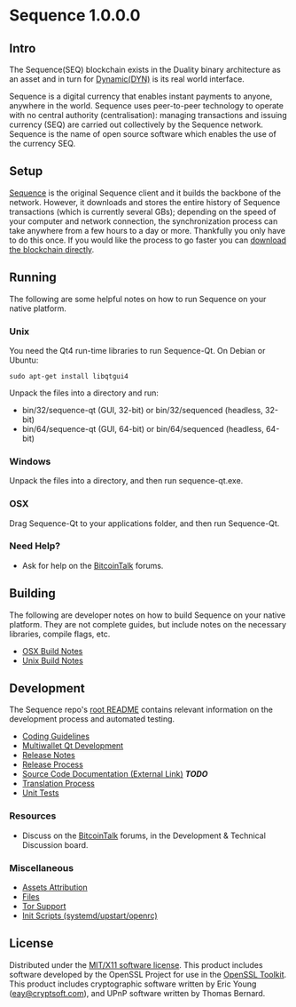 Sequence 1.0.0.0
=====================

Intro
---------------------
The Sequence(SEQ) blockchain exists in the Duality binary architecture as an asset and in turn for [Dynamic(DYN)](https://github.com/duality-solutions/dynamic) is its real world interface.

Sequence is a digital currency that enables instant payments to anyone, anywhere in the world. Sequence uses peer-to-peer technology to operate with no central authority (centralisation): managing transactions and issuing currency (SEQ) are carried out collectively by the Sequence network. Sequence is the name of open source software which enables the use of the currency SEQ.

Setup
---------------------
[Sequence](http://github.com/duality-solutions/sequence) is the original Sequence client and it builds the backbone of the network. However, it downloads and stores the entire history of Sequence transactions (which is currently several GBs); depending on the speed of your computer and network connection, the synchronization process can take anywhere from a few hours to a day or more. Thankfully you only have to do this once. If you would like the process to go faster you can [download the blockchain directly](bootstrap.md).

Running
---------------------
The following are some helpful notes on how to run Sequence on your native platform.

### Unix

You need the Qt4 run-time libraries to run Sequence-Qt. On Debian or Ubuntu:

	sudo apt-get install libqtgui4

Unpack the files into a directory and run:

- bin/32/sequence-qt (GUI, 32-bit) or bin/32/sequenced (headless, 32-bit)
- bin/64/sequence-qt (GUI, 64-bit) or bin/64/sequenced (headless, 64-bit)



### Windows

Unpack the files into a directory, and then run sequence-qt.exe.

### OSX

Drag Sequence-Qt to your applications folder, and then run Sequence-Qt.

### Need Help?

* Ask for help on the [BitcoinTalk](https://bitcointalk.org/) forums.

Building
---------------------
The following are developer notes on how to build Sequence on your native platform. They are not complete guides, but include notes on the necessary libraries, compile flags, etc.

- [OSX Build Notes](build-osx.md)
- [Unix Build Notes](build-unix.md)

Development
---------------------
The Sequence repo's [root README](https://github.com/duality-solutions/sequence/blob/master/README.md) contains relevant information on the development process and automated testing.

- [Coding Guidelines](coding.md)
- [Multiwallet Qt Development](multiwallet-qt.md)
- [Release Notes](release-notes.md)
- [Release Process](release-process.md)
- [Source Code Documentation (External Link)](https://dev.visucore.com/sequence/doxygen/) ***TODO***
- [Translation Process](translation_process.md)
- [Unit Tests](unit-tests.md)

### Resources
* Discuss on the [BitcoinTalk](https://bitcointalk.org/) forums, in the Development & Technical Discussion board.

### Miscellaneous
- [Assets Attribution](assets-attribution.md)
- [Files](files.md)
- [Tor Support](tor.md)
- [Init Scripts (systemd/upstart/openrc)](init.md)

License
---------------------
Distributed under the [MIT/X11 software license](http://www.opensource.org/licenses/mit-license.php).
This product includes software developed by the OpenSSL Project for use in the [OpenSSL Toolkit](https://www.openssl.org/). This product includes
cryptographic software written by Eric Young ([eay@cryptsoft.com](mailto:eay@cryptsoft.com)), and UPnP software written by Thomas Bernard.
